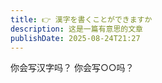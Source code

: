 ```yaml
---
title: 👉 漢字を書くことができますか
description: 这是一篇有意思的文章
publishDate: 2025-08-24T21:27
---
```


你会写汉字吗？
你会写○○吗？
